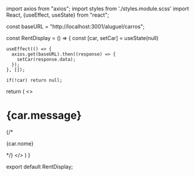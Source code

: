 import axios from "axios";
import styles from './styles.module.scss'
import React, {useEffect, useState} from "react";


const baseURL = "http://localhost:3001/aluguel/carros";

const RentDisplay = () => {
    const [car, setCar] = useState(null)

    useEffect(() => {
      axios.get(baseURL).then((response) => {
        setCar(response.data);
      });
    }, []);

    if(!car) return null;

  return (
    <>
        <div className={styles.rentDisplayContainer}>
          <h1>{car.message}</h1>
        </div>
        {/* <p>{car.nome}</p> */}
    </>
  )
}

export default RentDisplay;
